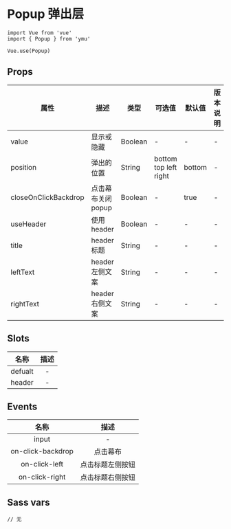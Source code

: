 # Popup 弹出层

```JS
import Vue from 'vue'
import { Popup } from 'ymu'

Vue.use(Popup)
```

## Props

| 属性 | 描述 | 类型 | 可选值 | 默认值 | 版本说明 |
| - | - | - | - | - | - |
| value | 显示或隐藏 | Boolean | - | - | - |
| position | 弹出的位置 | String | bottom top left right | bottom | - |
| closeOnClickBackdrop | 点击幕布关闭popup | Boolean | - | true | - |
| useHeader | 使用 header | Boolean | - | - | - |
| title | header 标题 | String | - | - | - |
| leftText | header 左侧文案 | String | - | - | - |
| rightText | header 右侧文案 | String | - | - | - |

## Slots

| 名称 | 描述 |
| :-: | :-: |
| defualt | - |
| header | - |

## Events

| 名称 | 描述 |
| :-: | :-: |
| input | - |
| on-click-backdrop | 点击幕布 |
| on-click-left | 点击标题左侧按钮 |
| on-click-right | 点击标题右侧按钮 |

## Sass vars

```
// 无
```